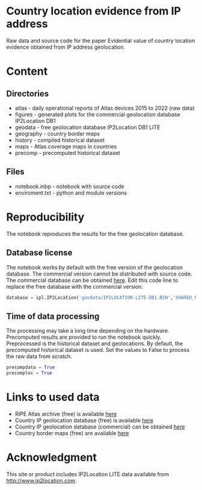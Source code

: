 # Country location evidence from IP address

Raw data and source code for the paper Evidential value of country location evidence obtained from IP address geolocation.

# Content

## Directories

- atlas - daily operational reports of Atlas devices 2015 to 2022 (raw data)
- figures - generated plots for the commercial geolocation database IP2Location DB1
- geodata - free geolocation database IP2Location DB1 LITE
- geography - country border maps
- history - compiled historical dataset
- maps - Atlas coverage maps in countries
- precomp - precomputed historical dataset

## Files
- notebook.inbp - notebook with source code
- enviroment.txt - python and module versions

# Reproducibility
The notebook reproduces the results for the free geolocation database.

## Database license

The notebook works by default with the free version of the geolocation database. The commercial version cannot be distributed with source code. 
The commercial database can be obtained [here](https://www.ip2location.com/database/ip2location). Edit this code line to replace the free database with the commercial version:

```python
database = ipl.IP2Location('geodata/IP2LOCATION-LITE-DB1.BIN','SHARED_MEMORY')
```

## Time of data processing

The processing may take a long time depending on the hardware. Precomputed results are provided to run the notebook quickly. Preprocessed is the historical dataset and geolocations. By default, the precomputed historical dataset is used. Set the values to False to process the raw data from scratch.

```python
precompdata = True
precomploc = True
```

# Links to used data
- RIPE Atlas archive (free) is available [here](https://ftp.ripe.net/ripe/atlas/probes/archive/)
- Country IP geolocation database (free) is available [here](https://lite.ip2location.com/ip2location-lite)
- Country IP geolocation database (commercial) can be obtained [here](https://www.ip2location.com/database/ip2location)
- Country border maps (free) are available [here](https://www.naturalearthdata.com/downloads/)

# Acknowledgment
This site or product includes IP2Location LITE data available from http://www.ip2location.com.
